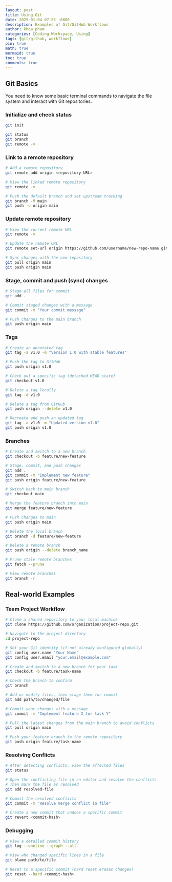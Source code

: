 ```yaml
---
layout: post
title: Using Git
date: 2025-01-04 07:53 -0800
description: Examples of Git/GitHub Workflows
author: khoa_pham
categories: [Coding Workspace, Using]
tags: [git/github, workflows]
pin: true
math: true
mermaid: true
toc: true
comments: true
---
```


## Git Basics

You need to know some basic terminal commands to navigate the file system and interact with Git repositories.

<!-- > Link to [Using Terminal]() -->

### Initialize and check status

```bash
git init
```

```bash
git status
git branch
git remote -v
```

### Link to a remote repository

```bash
# Add a remote repository
git remote add origin <repository-URL>

# View the linked remote repository
git remote -v

# Push the default branch and set upstream tracking
git branch -M main
git push -u origin main
```

### Update remote repository

```bash
# View the current remote URL
git remote -v

# Update the remote URL
git remote set-url origin https://github.com/username/new-repo-name.git

# Sync changes with the new repository
git pull origin main
git push origin main
```

### Stage, commit and push (sync) changes

```bash
# Stage all files for commit
git add .

# Commit staged changes with a message
git commit -m "Your commit message"

# Push changes to the main branch
git push origin main
```

### Tags

```bash
# Create an annotated tag
git tag -a v1.0 -m "Version 1.0 with stable features"

# Push the tag to GitHub
git push origin v1.0

# Check out a specific tag (detached HEAD state)
git checkout v1.0
```

```bash
# Delete a tag locally
git tag -d v1.0

# Delete a tag from GitHub
git push origin --delete v1.0

# Recreate and push an updated tag
git tag -a v1.0 -m "Updated version v1.0"
git push origin v1.0
```

### Branches

```bash
# Create and switch to a new branch
git checkout -b feature/new-feature

# Stage, commit, and push changes
git add .
git commit -m "Implement new feature"
git push origin feature/new-feature
```

```bash
# Switch back to main branch
git checkout main

# Merge the feature branch into main
git merge feature/new-feature

# Push changes to main
git push origin main

# Delete the local branch
git branch -d feature/new-feature
```

```bash
# Delete a remote branch
git push origin --delete branch_name

# Prune stale remote branches
git fetch --prune

# View remote branches
git branch -r
```

## Real-world Examples

### Team Project Workflow

```bash
# Clone a shared repository to your local machine
git clone https://github.com/organization/project-repo.git

# Navigate to the project directory
cd project-repo

# Set your Git identity (if not already configured globally)
git config user.name "Your Name"
git config user.email "your.email@example.com"
```

```bash
# Create and switch to a new branch for your task
git checkout -b feature/task-name

# Check the branch to confirm
git branch
```

```bash
# Add or modify files, then stage them for commit
git add path/to/changed/file

# Commit your changes with a message
git commit -m "Implement feature X for task Y"
```

```bash
# Pull the latest changes from the main branch to avoid conflicts
git pull origin main

# Push your feature branch to the remote repository
git push origin feature/task-name
```


### Resolving Conflicts

```bash
# After detecting conflicts, view the affected files
git status

# Open the conflicting file in an editor and resolve the conflicts
# Then mark the file as resolved
git add resolved-file

# Commit the resolved conflicts
git commit -m "Resolve merge conflict in file"

# Create a new commit that undoes a specific commit
git revert <commit-hash>
```

### Debugging
```bash
# View a detailed commit history
git log --oneline --graph --all

# View who changed specific lines in a file
git blame path/to/file

# Reset to a specific commit (hard reset erases changes)
git reset --hard <commit-hash>
```